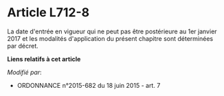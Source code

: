# Article L712-8

La date d'entrée en vigueur qui ne peut pas être postérieure au 1er janvier 2017 et les modalités d'application du présent
chapitre sont déterminées par décret.

**Liens relatifs à cet article**

_Modifié par_:

  - ORDONNANCE n°2015-682 du 18 juin 2015 - art. 7
